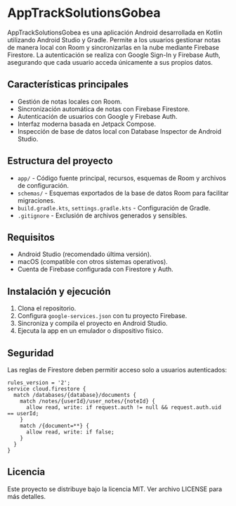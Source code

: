 # AppTrackSolutionsGobea

AppTrackSolutionsGobea es una aplicación Android desarrollada en Kotlin utilizando Android Studio y Gradle. Permite a los usuarios gestionar notas de manera local con Room y sincronizarlas en la nube mediante Firebase Firestore. La autenticación se realiza con Google Sign-In y Firebase Auth, asegurando que cada usuario acceda únicamente a sus propios datos.

## Características principales
- Gestión de notas locales con Room.
- Sincronización automática de notas con Firebase Firestore.
- Autenticación de usuarios con Google y Firebase Auth.
- Interfaz moderna basada en Jetpack Compose.
- Inspección de base de datos local con Database Inspector de Android Studio.

## Estructura del proyecto
- `app/` - Código fuente principal, recursos, esquemas de Room y archivos de configuración.
- `schemas/` - Esquemas exportados de la base de datos Room para facilitar migraciones.
- `build.gradle.kts`, `settings.gradle.kts` - Configuración de Gradle.
- `.gitignore` - Exclusión de archivos generados y sensibles.

## Requisitos
- Android Studio (recomendado última versión).
- macOS (compatible con otros sistemas operativos).
- Cuenta de Firebase configurada con Firestore y Auth.

## Instalación y ejecución
1. Clona el repositorio.
2. Configura `google-services.json` con tu proyecto Firebase.
3. Sincroniza y compila el proyecto en Android Studio.
4. Ejecuta la app en un emulador o dispositivo físico.

## Seguridad
Las reglas de Firestore deben permitir acceso solo a usuarios autenticados:
```plaintext
rules_version = '2';
service cloud.firestore {
  match /databases/{database}/documents {
    match /notes/{userId}/user_notes/{noteId} {
      allow read, write: if request.auth != null && request.auth.uid == userId;
    }
    match /{document=**} {
      allow read, write: if false;
    }
  }
}
```

## Licencia
Este proyecto se distribuye bajo la licencia MIT. Ver archivo LICENSE para más detalles.

